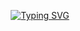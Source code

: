 <p align="center">
  <a href="https://git.io/typing-svg">
    <img src="https://readme-typing-svg.demolab.com?font=Fira+Code&weight=600&size=25&pause=1000&color=ffffff&random=false&width=435&height=40&lines=Ol%C3%A1%2C+eu+sou+FCarlos1994!+%E2%98%95%F0%9F%92%BB%F0%9F%8C%9" alt="Typing SVG">
  </a>
</p>
